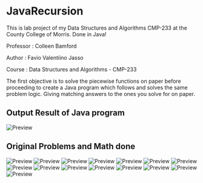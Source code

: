 # JavaRecursion
This is lab project of my Data Structures and Algorithms CMP-233 at the County College of Morris. Done in Java!

Professor : Colleen Bamford 

Author : Favio Valentiino Jasso 

Course : Data Structures and Algorithms - CMP-233

The first objective is to solve the piecewise functions on paper before proceeding to create a Java program which follows and solves the same problem logic. Giving matching answers to the ones you solve for on paper. 

<h2>Output Result of Java program</h2>

![Preview](ResultCodeRecursion.png)

<h2>Original Problems and Math done</h2>

![Preview](RecursionJavaProjectProblems/RecursionJavaProjectProblems-01.png)
![Preview](RecursionJavaProjectProblems/RecursionJavaProjectProblems-02.png)
![Preview](RecursionJavaProjectProblems/RecursionJavaProjectProblems-03.png)
![Preview](RecursionJavaProjectProblems/RecursionJavaProjectProblems-04.png)
![Preview](RecursionJavaProjectProblems/RecursionJavaProjectProblems-04.png)
![Preview](RecursionJavaProjectProblems/RecursionJavaProjectProblems-05.png)
![Preview](RecursionJavaProjectProblems/RecursionJavaProjectProblems-07.png)
![Preview](RecursionJavaProjectProblems/RecursionJavaProjectProblems-08.png)
![Preview](RecursionJavaProjectProblems/RecursionJavaProjectProblems-09.png)
![Preview](RecursionJavaProjectProblems/RecursionJavaProjectProblems-10.png)
![Preview](RecursionJavaProjectProblems/RecursionJavaProjectProblems-11.png)
![Preview](RecursionJavaProjectProblems/RecursionJavaProjectProblems-12.png)
![Preview](RecursionJavaProjectProblems/RecursionJavaProjectProblems-13.png)
![Preview](RecursionJavaProjectProblems/RecursionJavaProjectProblems-14.png)
![Preview](RecursionJavaProjectProblems/RecursionJavaProjectProblems-15.png)
